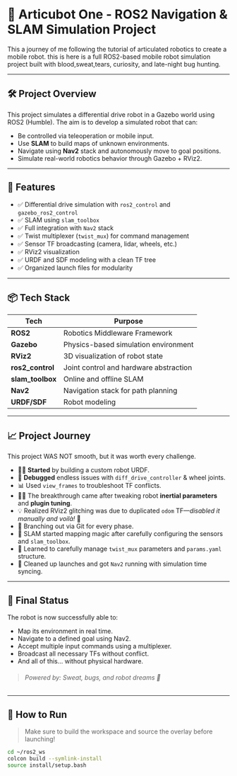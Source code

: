 # 🧠 Articubot One - ROS2 Navigation & SLAM Simulation Project

This a journey of me following the tutorial of articulated robotics to create a mobile robot. this is here is a full ROS2-based mobile robot simulation project built with blood,sweat,tears, curiosity, and late-night bug hunting.

---
 ## 🛠️ Project Overview

This project simulates a differential drive robot in a Gazebo world using ROS2 (Humble). The aim is to develop a simulated robot that can:

- Be controlled via teleoperation or mobile input.
- Use **SLAM** to build maps of unknown environments.
- Navigate using **Nav2** stack and autonomously move to goal positions.
- Simulate real-world robotics behavior through Gazebo + RViz2.

---

## 🚀 Features

- ✅ Differential drive simulation with `ros2_control` and `gazebo_ros2_control`
- ✅ SLAM using `slam_toolbox`
- ✅ Full integration with `Nav2` stack
- ✅ Twist multiplexer (`twist_mux`) for command management
- ✅ Sensor TF broadcasting (camera, lidar, wheels, etc.)
- ✅ RViz2 visualization
- ✅ URDF and SDF modeling with a clean TF tree
- ✅ Organized launch files for modularity

---

## 📦 Tech Stack

| Tech | Purpose |
|------|---------|
| **ROS2** | Robotics Middleware Framework |
| **Gazebo** | Physics-based simulation environment |
| **RViz2** | 3D visualization of robot state |
| **ros2_control** | Joint control and hardware abstraction |
| **slam_toolbox** | Online and offline SLAM |
| **Nav2** | Navigation stack for path planning |
| **URDF/SDF** | Robot modeling |

---

## 📈 Project Journey

This project WAS NOT smooth, but it was worth every challenge.

- 👨‍🏫 **Started** by building a custom robot URDF.
- 🔧 **Debugged** endless issues with `diff_drive_controller` & wheel joints.
- 📊 Used `view_frames` to troubleshoot TF conflicts.
- 🧙‍♂️ The breakthrough came after tweaking robot **inertial parameters** and **plugin tuning**.
- 💡 Realized RViz2 glitching was due to duplicated `odom` TF—*disabled it manually and voilà!* 🎉
- 🔀 Branching out via Git for every phase.
- 🧭 SLAM started mapping magic after carefully configuring the sensors and `slam_toolbox`.
- 🧩 Learned to carefully manage `twist_mux` parameters and `params.yaml` structure.
- 🧹 Cleaned up launches and got `Nav2` running with simulation time syncing.

---

## 🥳 Final Status

The robot is now successfully able to:

- Map its environment in real time.
- Navigate to a defined goal using Nav2.
- Accept multiple input commands using a multiplexer.
- Broadcast all necessary TFs without conflict.
- And all of this... without physical hardware.

> ###### Powered by: Sweat, bugs, and robot dreams 🤖

---

## 📁 How to Run

> Make sure to build the workspace and source the overlay before launching!

```bash
cd ~/ros2_ws
colcon build --symlink-install
source install/setup.bash
